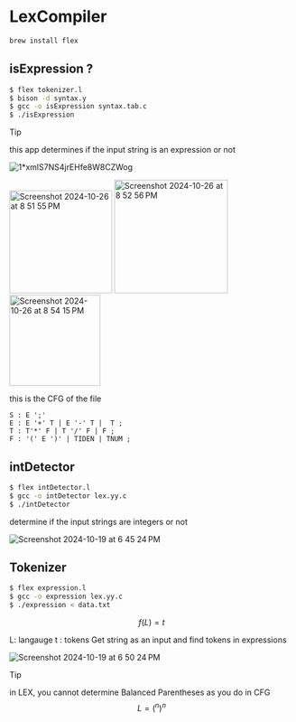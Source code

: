 # LexCompiler
```bash
brew install flex
```

## isExpression ? 

```bash
$ flex tokenizer.l
$ bison -d syntax.y
$ gcc -o isExpression syntax.tab.c
$ ./isExpression
```
>[!tip]
> this app determines if the input string is an expression or not 


![1*xmlS7NS4jrEHfe8W8CZWog](https://github.com/user-attachments/assets/156f6086-9ebe-4c52-936e-af4f4bc74c1d)

<img width="182" alt="Screenshot 2024-10-26 at 8 51 55 PM" src="https://github.com/user-attachments/assets/eadd4c77-c642-4bc1-a33f-1c09818aad7a">
<img width="201" alt="Screenshot 2024-10-26 at 8 52 56 PM" src="https://github.com/user-attachments/assets/d8e4d7da-dd19-4830-9164-cdd61393c2c8">
<img width="161" alt="Screenshot 2024-10-26 at 8 54 15 PM" src="https://github.com/user-attachments/assets/fc475d2f-1ee5-4f08-9409-44720ef32558">


this is the CFG of the file 
```ebnf
S : E ';'
E : E '+' T | E '-' T |  T ;
T : T'*' F | T '/' F | F ;
F : '(' E ')' | TIDEN | TNUM ;
```

## intDetector 


```bash
$ flex intDetector.l
$ gcc -o intDetector lex.yy.c
$ ./intDetector
```

determine if the input strings are integers or not


![Screenshot 2024-10-19 at 6 45 24 PM](https://github.com/user-attachments/assets/721546da-8d72-4844-8cbb-6a73a179e43a)


## Tokenizer

```bash
$ flex expression.l
$ gcc -o expression lex.yy.c
$ ./expression < data.txt
```

$$f(L)=t$$

L: langauge 
t : tokens
Get string as an input and find tokens in expressions

![Screenshot 2024-10-19 at 6 50 24 PM](https://github.com/user-attachments/assets/5983f157-b4ce-4ecc-9192-250dc6ee8f6d)

>[!tip]
> in LEX, you cannot determine Balanced Parentheses as you do in CFG
$$L={(^n)^n}$$


